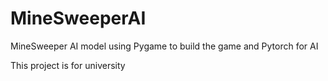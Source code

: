 # MineSweeperAI

MineSweeper AI model using Pygame to build the game and Pytorch for AI 

This project is for university 
